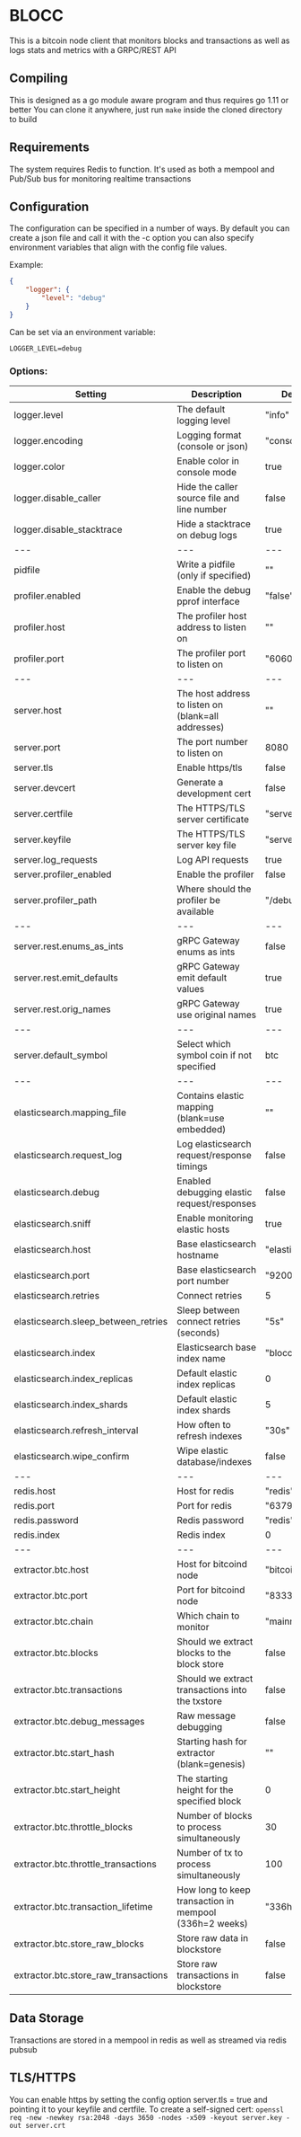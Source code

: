# BLOCC

This is a bitcoin node client that monitors blocks and transactions as well as logs stats and metrics with a GRPC/REST API

## Compiling
This is designed as a go module aware program and thus requires go 1.11 or better
You can clone it anywhere, just run `make` inside the cloned directory to build

## Requirements
The system requires Redis to function. It's used as both a mempool and Pub/Sub bus for monitoring realtime transactions

## Configuration
The configuration can be specified in a number of ways. By default you can create a json file and call it with the -c option
you can also specify environment variables that align with the config file values.

Example:
```json
{
	"logger": {
        "level": "debug"
	}
}
```
Can be set via an environment variable:
```
LOGGER_LEVEL=debug
```

### Options:
| Setting                              | Description                                            | Default         |
|--------------------------------------|--------------------------------------------------------|-----------------|
| logger.level                         | The default logging level                              | "info"          |
| logger.encoding                      | Logging format (console or json)                       | "console"       |
| logger.color                         | Enable color in console mode                           | true            |
| logger.disable_caller                | Hide the caller source file and line number            | false           |
| logger.disable_stacktrace            | Hide a stacktrace on debug logs                        | true            |
| ---                                  | ---                                                    | ---             |
| pidfile                              | Write a pidfile (only if specified)                    | ""              |
| profiler.enabled                     | Enable the debug pprof interface                       | "false"         |
| profiler.host                        | The profiler host address to listen on                 | ""              |
| profiler.port                        | The profiler port to listen on                         | "6060"          |
| ---                                  | ---                                                    | ---             |
| server.host                          | The host address to listen on (blank=all addresses)    | ""              |
| server.port                          | The port number to listen on                           | 8080            |
| server.tls                           | Enable https/tls                                       | false           |
| server.devcert                       | Generate a development cert                            | false           |
| server.certfile                      | The HTTPS/TLS server certificate                       | "server.crt"    |
| server.keyfile                       | The HTTPS/TLS server key file                          | "server.key"    |
| server.log_requests                  | Log API requests                                       | true            |
| server.profiler_enabled              | Enable the profiler                                    | false           |
| server.profiler_path                 | Where should the profiler be available                 | "/debug"        |
| ---                                  | ---                                                    | ---             |
| server.rest.enums_as_ints            | gRPC Gateway enums as ints                             | false           |
| server.rest.emit_defaults            | gRPC Gateway emit default values                       | true            |
| server.rest.orig_names               | gRPC Gateway use original names                        | true            |
| ---                                  | ---                                                    | ---             |
| server.default_symbol                | Select which symbol coin if not specified              | btc             |
| ---                                  | ---                                                    | ---             |
| elasticsearch.mapping_file           | Contains elastic mapping (blank=use embedded)          | ""              |
| elasticsearch.request_log            | Log elasticsearch request/response timings             | false           |
| elasticsearch.debug                  | Enabled debugging elastic request/responses            | false           |
| elasticsearch.sniff                  | Enable monitoring elastic hosts                        | true            |
| elasticsearch.host                   | Base elasticsearch hostname                            | "elasticsearch" |
| elasticsearch.port                   | Base elasticsearch port number                         | "9200"          |
| elasticsearch.retries                | Connect retries                                        | 5               |
| elasticsearch.sleep_between_retries  | Sleep between connect retries (seconds)                | "5s"            |
| elasticsearch.index                  | Elasticsearch base index name                          | "blocc"         |
| elasticsearch.index_replicas         | Default elastic index replicas                         | 0               |
| elasticsearch.index_shards           | Default elastic index shards                           | 5               |
| elasticsearch.refresh_interval       | How often to refresh indexes                           | "30s"           |
| elasticsearch.wipe_confirm           | Wipe elastic database/indexes                          | false           |
| ---                                  | ---                                                    | ---             |
| redis.host                           | Host for redis                                         | "redis"         |
| redis.port                           | Port for redis                                         | "6379"          |
| redis.password                       | Redis password                                         | "redis"         |
| redis.index                          | Redis index                                            | 0               |
| ---                                  | ---                                                    | ---             |
| extractor.btc.host                   | Host for bitcoind node                                 | "bitcoind"      |
| extractor.btc.port                   | Port for bitcoind node                                 | "8333"          |
| extractor.btc.chain                  | Which chain to monitor                                 | "mainnet"       |
| extractor.btc.blocks                 | Should we extract blocks to the block store            | false           |
| extractor.btc.transactions           | Should we extract transactions into the txstore        | false           |
| extractor.btc.debug_messages         | Raw message debugging                                  | false           |
| extractor.btc.start_hash             | Starting hash for extractor (blank=genesis)            | ""              |
| extractor.btc.start_height           | The starting height for the specified block            | 0               |
| extractor.btc.throttle_blocks        | Number of blocks to process simultaneously             | 30              |
| extractor.btc.throttle_transactions  | Number of tx to process simultaneously                 | 100             |
| extractor.btc.transaction_lifetime   | How long to keep transaction in mempool (336h=2 weeks) | "336h"          |
| extractor.btc.store_raw_blocks       | Store raw data in blockstore                           | false           |
| extractor.btc.store_raw_transactions | Store raw transactions in blockstore                   | false           |


## Data Storage
Transactions are stored in a mempool in redis as well as streamed via redis pubsub


## TLS/HTTPS
You can enable https by setting the config option server.tls = true and pointing it to your keyfile and certfile.
To create a self-signed cert: `openssl req -new -newkey rsa:2048 -days 3650 -nodes -x509 -keyout server.key -out server.crt`

